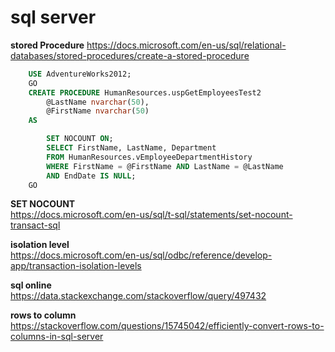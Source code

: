 # sql server


**stored Procedure**
https://docs.microsoft.com/en-us/sql/relational-databases/stored-procedures/create-a-stored-procedure
```sql
    USE AdventureWorks2012;  
    GO  
    CREATE PROCEDURE HumanResources.uspGetEmployeesTest2   
        @LastName nvarchar(50),   
        @FirstName nvarchar(50)   
    AS   

        SET NOCOUNT ON;  
        SELECT FirstName, LastName, Department  
        FROM HumanResources.vEmployeeDepartmentHistory  
        WHERE FirstName = @FirstName AND LastName = @LastName  
        AND EndDate IS NULL;  
    GO
```


**SET NOCOUNT**  
https://docs.microsoft.com/en-us/sql/t-sql/statements/set-nocount-transact-sql  


**isolation level**   
https://docs.microsoft.com/en-us/sql/odbc/reference/develop-app/transaction-isolation-levels  



**sql online**  
https://data.stackexchange.com/stackoverflow/query/497432  

**rows to column**  
https://stackoverflow.com/questions/15745042/efficiently-convert-rows-to-columns-in-sql-server  


